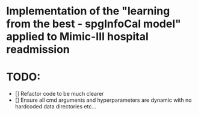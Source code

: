 # Implementation of the "learning from the best - spgInfoCal model" applied to Mimic-III hospital readmission

# TODO:
- [] Refactor code to be much clearer
- [] Ensure all cmd arguments and hyperparameters are dynamic with no hardcoded data directories etc...
